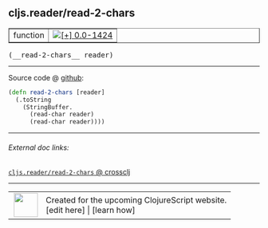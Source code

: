 ## cljs.reader/read-2-chars



 <table border="1">
<tr>
<td>function</td>
<td><a href="https://github.com/cljsinfo/cljs-api-docs/tree/0.0-1424"><img valign="middle" alt="[+] 0.0-1424" title="Added in 0.0-1424" src="https://img.shields.io/badge/+-0.0--1424-lightgrey.svg"></a> </td>
</tr>
</table>


 <samp>
(__read-2-chars__ reader)<br>
</samp>

---







Source code @ [github](https://github.com/clojure/clojurescript/blob/r3030/src/cljs/cljs/reader.cljs#L167-L171):

```clj
(defn read-2-chars [reader]
  (.toString
    (StringBuffer.
      (read-char reader)
      (read-char reader))))
```

<!--
Repo - tag - source tree - lines:

 <pre>
clojurescript @ r3030
└── src
    └── cljs
        └── cljs
            └── <ins>[reader.cljs:167-171](https://github.com/clojure/clojurescript/blob/r3030/src/cljs/cljs/reader.cljs#L167-L171)</ins>
</pre>

-->

---



###### External doc links:

[`cljs.reader/read-2-chars` @ crossclj](http://crossclj.info/fun/cljs.reader.cljs/read-2-chars.html)<br>

---

 <table>
<tr><td>
<img valign="middle" align="right" width="48px" src="http://i.imgur.com/Hi20huC.png">
</td><td>
Created for the upcoming ClojureScript website.<br>
[edit here] | [learn how]
</td></tr></table>

[edit here]:https://github.com/cljsinfo/cljs-api-docs/blob/master/cljsdoc/cljs.reader/read-2-chars.cljsdoc
[learn how]:https://github.com/cljsinfo/cljs-api-docs/wiki/cljsdoc-files

<!--

This information was too distracting to show to readers, but I'll leave it
commented here since it is helpful to:

- pretty-print the data used to generate this document
- and show how to retrieve that data



The API data for this symbol:

```clj
{:ns "cljs.reader",
 :name "read-2-chars",
 :type "function",
 :signature ["[reader]"],
 :source {:code "(defn read-2-chars [reader]\n  (.toString\n    (StringBuffer.\n      (read-char reader)\n      (read-char reader))))",
          :title "Source code",
          :repo "clojurescript",
          :tag "r3030",
          :filename "src/cljs/cljs/reader.cljs",
          :lines [167 171]},
 :full-name "cljs.reader/read-2-chars",
 :full-name-encode "cljs.reader/read-2-chars",
 :history [["+" "0.0-1424"]]}

```

Retrieve the API data for this symbol:

```clj
;; from Clojure REPL
(require '[clojure.edn :as edn])
(-> (slurp "https://raw.githubusercontent.com/cljsinfo/cljs-api-docs/catalog/cljs-api.edn")
    (edn/read-string)
    (get-in [:symbols "cljs.reader/read-2-chars"]))
```

-->
